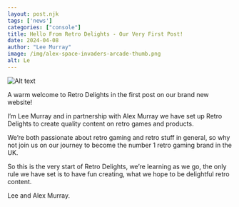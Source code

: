 ```yaml
---
layout: post.njk 
tags: ['news']
categories: ["console"]
title: Hello From Retro Delights - Our Very First Post!
date: 2024-04-08
author: "Lee Murray"
image: /img/alex-space-invaders-arcade-thumb.png
alt: Le
---
```


![Alt text](/img/alex-space-invaders-arcade.png "Alex playing on a space invaders arcade machine.")

A warm welcome to Retro Delights in the first post on our brand new website!

I’m Lee Murray and in partnership with Alex Murray we have set up Retro Delights to create quality content on retro games and products.

We’re both passionate about retro gaming and retro stuff in general, so why not join us on our journey to become the number 1 retro gaming brand in the UK.

So this is the very start of Retro Delights, we’re learning as we go, the only rule we have set is to have fun creating, what we hope to be delightful retro content.

Lee and Alex Murray.


